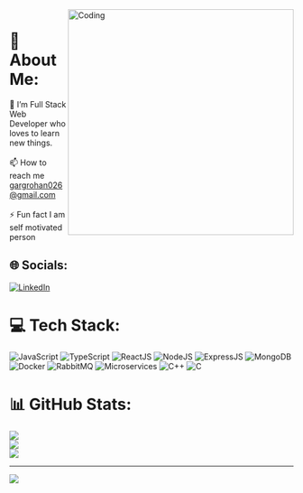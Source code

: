
<img align="right" alt ="Coding" width="400" src="https://cdn.dribbble.com/users/1162077/screenshots/3848914/programmer.gif">

# 💫 About Me:
🌱 I’m Full Stack Web Developer who loves to learn new things. <br><br>📫 How to reach me gargrohan026@gmail.com<br><br>⚡ Fun fact I am self motivated person


## 🌐 Socials:
[![LinkedIn](https://img.shields.io/badge/LinkedIn-%230077B5.svg?logo=linkedin&logoColor=white)](https://linkedin.com/in/rohan-garg-48a873271) 

# 💻 Tech Stack:
![JavaScript](https://img.shields.io/badge/javascript-%23323330.svg?style=for-the-badge&logo=javascript&logoColor=%23F7DF1E) 
![TypeScript](https://img.shields.io/badge/typescript-%23007ACC.svg?style=for-the-badge&logo=typescript&logoColor=white) 
![ReactJS](https://img.shields.io/badge/react-%2320232a.svg?style=for-the-badge&logo=react&logoColor=%2361DAFB) 
![NodeJS](https://img.shields.io/badge/node.js-%23339933.svg?style=for-the-badge&logo=nodedotjs&logoColor=white) 
![ExpressJS](https://img.shields.io/badge/express.js-%23404d59.svg?style=for-the-badge&logo=express&logoColor=white) 
![MongoDB](https://img.shields.io/badge/mongodb-%234ea94b.svg?style=for-the-badge&logo=mongodb&logoColor=white) 
![Docker](https://img.shields.io/badge/docker-%230db7ed.svg?style=for-the-badge&logo=docker&logoColor=white) 
![RabbitMQ](https://img.shields.io/badge/RabbitMQ-FF6600?style=for-the-badge&logo=rabbitmq&logoColor=white) 
![Microservices](https://img.shields.io/badge/Microservices-Architecture-%23FF9A00?style=for-the-badge&logoColor=white)
![C++](https://img.shields.io/badge/c++-%2300599C.svg?style=for-the-badge&logo=c%2B%2B&logoColor=white) 
![C](https://img.shields.io/badge/c-%2300599C.svg?style=for-the-badge&logo=c&logoColor=white) 
# 📊 GitHub Stats:
![](https://github-readme-stats.vercel.app/api?username=RohanGarg786&theme=dark&hide_border=false&include_all_commits=false&count_private=false)<br/>
![](https://github-readme-streak-stats.herokuapp.com/?user=RohanGarg786&theme=dark&hide_border=false)<br/>
![](https://github-readme-stats.vercel.app/api/top-langs/?username=RohanGarg786&theme=dark&hide_border=false&include_all_commits=false&count_private=false&layout=compact)

---
[![](https://visitcount.itsvg.in/api?id=RohanGarg786&icon=0&color=0)](https://visitcount.itsvg.in)

<!-- Proudly created with GPRM ( https://gprm.itsvg.in ) -->
